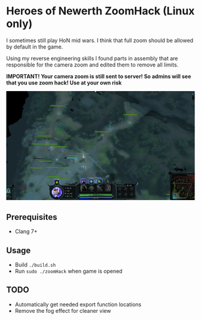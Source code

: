 # Heroes of Newerth ZoomHack (Linux only)

I sometimes still play HoN mid wars. I think that full zoom should be allowed by default in the game. 

Using my reverse engineering skills I found parts in assembly that are responsible for the camera zoom and edited them to remove all limits.

**IMPORTANT! Your camera zoom is still sent to server! So admins will see that you use zoom hack! Use at your own risk**

![Showcase](showcase.png)

## Prerequisites 

 * Clang 7+

## Usage
* Build `./build.sh`
* Run `sudo ./zoomHack` when game is opened

## TODO
* Automatically get needed export function locations
* Remove the fog effect for cleaner view